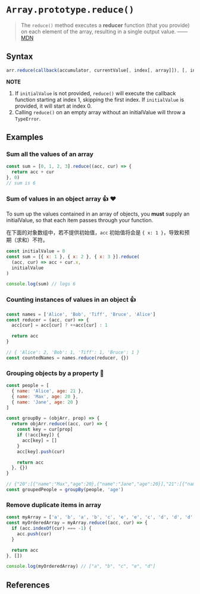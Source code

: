 # `Array.prototype.reduce()`

> The `reduce()` method executes a **reducer** function (that you provide) on each element of the array, resulting in a single output value. —— [MDN][1]

## Syntax

```js
arr.reduce(callback(accumulator, currentValue[, index[, array]]), [, initialValue])
```

**NOTE**

1. If `initialValue` is not provided, `reduce()` will execute the callback function starting at index 1, skipping the first index. If `initialValue` is provided, it will start at index 0.
1. Calling `reduce()` on an empty array without an initialValue will throw a `TypeError`.

## Examples

### Sum all the values of an array

```js
const sum = [0, 1, 2, 3].reduce((acc, cur) => {
  return acc + cur
}, 0)
// sum is 6
```

### Sum of values in an object array :+1: :heart:

To sum up the values contained in an array of objects, you **must** supply an initialValue, so that each item passes through your function.

在下面的对象数组中，若不提供初始值，`acc` 初始值将会是 `{ x: 1 }`，导致和预期（求和）不符。

```js
const initialValue = 0
const sum = [{ x: 1 }, { x: 2 }, { x: 3 }].reduce(
  (acc, cur) => acc + cur.x,
  initialValue
)

console.log(sum) // logs 6
```

### Counting instances of values in an object :+1:

```js
const names = ['Alice', 'Bob', 'Tiff', 'Bruce', 'Alice']
const reducer = (acc, cur) => {
  acc[cur] = acc[cur] ? ++acc[cur] : 1

  return acc
}

// { 'Alice': 2, 'Bob': 1, 'Tiff': 1, 'Bruce': 1 }
const countedNames = names.reduce(reducer, {})
```

### Grouping objects by a property :tada:

```js
const people = [
  { name: 'Alice', age: 21 },
  { name: 'Max', age: 20 },
  { name: 'Jane', age: 20 }
]

const groupBy = (objArr, prop) => {
  return objArr.reduce((acc, cur) => {
    const key = cur[prop]
    if (!acc[key]) {
      acc[key] = []
    }
    acc[key].push(cur)

    return acc
  }, {})
}

// {"20":[{"name":"Max","age":20},{"name":"Jane","age":20}],"21":[{"name":"Alice","age":21}]}
const groupedPeople = groupBy(people, 'age')
```

### Remove duplicate items in array

```js
const myArray = ['a', 'b', 'a', 'b', 'c', 'e', 'e', 'c', 'd', 'd', 'd', 'd']
const myOrderedArray = myArray.reduce((acc, cur) => {
  if (acc.indexOf(cur) === -1) {
    acc.push(cur)
  }

  return acc
}, [])

console.log(myOrderedArray) // ["a", "b", "c", "e", "d"]
```

## References

[1]: https://developer.mozilla.org/en-US/docs/Web/JavaScript/Reference/Global_Objects/Array/Reduce
